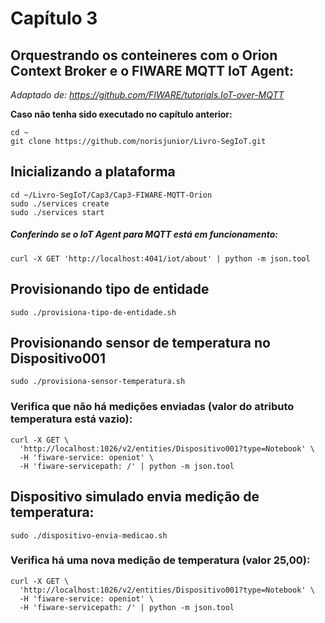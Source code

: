 # Capítulo 3

## Orquestrando os conteineres com o Orion Context Broker e o FIWARE MQTT IoT Agent:
*Adaptado de: https://github.com/FIWARE/tutorials.IoT-over-MQTT*

**Caso não tenha sido executado no capítulo anterior:**
```
cd ~
git clone https://github.com/norisjunior/Livro-SegIoT.git
```

## Inicializando a plataforma
```
cd ~/Livro-SegIoT/Cap3/Cap3-FIWARE-MQTT-Orion
sudo ./services create
sudo ./services start
```

##### Conferindo se o IoT Agent para MQTT está em funcionamento:
```
curl -X GET 'http://localhost:4041/iot/about' | python -m json.tool
```

## Provisionando tipo de entidade
```
sudo ./provisiona-tipo-de-entidade.sh
```

## Provisionando sensor de temperatura no Dispositivo001
```
sudo ./provisiona-sensor-temperatura.sh
```


### Verifica que não há medições enviadas (valor do atributo temperatura está vazio):
```
curl -X GET \
  'http://localhost:1026/v2/entities/Dispositivo001?type=Notebook' \
  -H 'fiware-service: openiot' \
  -H 'fiware-servicepath: /' | python -m json.tool
```

## Dispositivo simulado envia medição de temperatura:
```
sudo ./dispositivo-envia-medicao.sh
```

### Verifica há uma nova medição de temperatura (valor 25,00):
```
curl -X GET \
  'http://localhost:1026/v2/entities/Dispositivo001?type=Notebook' \
  -H 'fiware-service: openiot' \
  -H 'fiware-servicepath: /' | python -m json.tool
```
